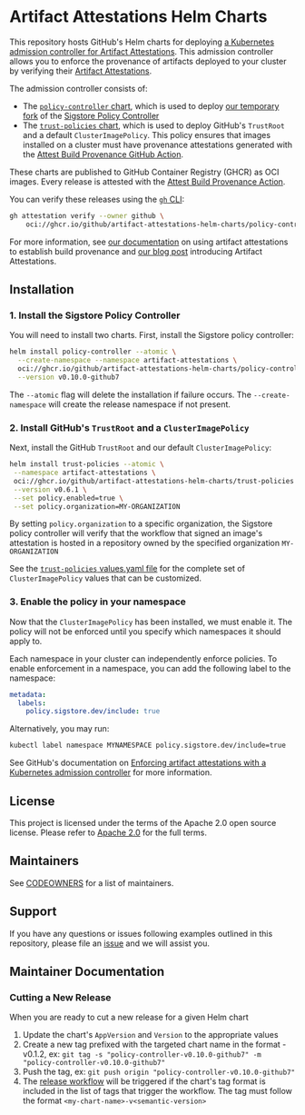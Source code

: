 # Artifact Attestations Helm Charts

This repository hosts GitHub's Helm charts for deploying [a Kubernetes admission controller for Artifact Attestations](https://docs.github.com/en/actions/security-guides/enforcing-artifact-attestations-with-a-kubernetes-admission-controller). This admission controller allows you to enforce the provenance of artifacts deployed to your cluster by verifying their [Artifact Attestations](https://docs.github.com/en/actions/security-guides/using-artifact-attestations-to-establish-provenance-for-builds#verifying-artifact-attestations-with-the-github-cli).

The admission controller consists of:
- The [`policy-controller` chart](https://github.com/github/artifact-attestations-helm-charts/tree/main/charts/policy-controller), which is used to deploy [our temporary fork](https://github.com/github/policy-controller) of the [Sigstore Policy Controller](https://github.com/sigstore/policy-controller)
- The [`trust-policies` chart](https://github.com/github/artifact-attestations-helm-charts/tree/main/charts/trust-policies), which is used to deploy GitHub's `TrustRoot` and a default `ClusterImagePolicy`. This policy ensures that images installed on a cluster must have provenance attestations generated with the [Attest Build Provenance GitHub Action](https://github.com/actions/attest-build-provenance).

These charts are published to GitHub Container Registry (GHCR) as OCI images. Every release is attested with
the [Attest Build Provenance Action](https://github.com/github/artifact-attestations-helm-charts/blob/a50f0ad3880a562892156ab8f4ed01a349807bb3/.github/workflows/release.yml#L50).

You can verify these releases using the [`gh` CLI](https://cli.github.com/manual/gh_attestation_verify):
```bash
gh attestation verify --owner github \
    oci://ghcr.io/github/artifact-attestations-helm-charts/policy-controller:v0.10.0-github7
```

For more information, see [our documentation](https://docs.github.com/en/actions/security-guides/using-artifact-attestations-to-establish-provenance-for-builds) on using artifact attestations to establish build provenance and [our blog post](https://github.blog/2024-05-02-introducing-artifact-attestations-now-in-public-beta/) introducing Artifact Attestations.

## Installation
### 1. Install the Sigstore Policy Controller

You will need to install two charts. First, install the Sigstore policy controller:

```bash
helm install policy-controller --atomic \
  --create-namespace --namespace artifact-attestations \
  oci://ghcr.io/github/artifact-attestations-helm-charts/policy-controller \
  --version v0.10.0-github7
```

The `--atomic` flag will delete the installation if failure occurs.
The `--create-namespace` will create the release namespace if not present.

### 2. Install GitHub's `TrustRoot` and a `ClusterImagePolicy`

Next, install the GitHub `TrustRoot` and our default `ClusterImagePolicy`:

```bash
helm install trust-policies --atomic \
 --namespace artifact-attestations \
 oci://ghcr.io/github/artifact-attestations-helm-charts/trust-policies \
 --version v0.6.1 \
 --set policy.enabled=true \
 --set policy.organization=MY-ORGANIZATION
```

By setting `policy.organization` to a specific organization, the Sigstore policy
controller will verify that the workflow that signed an image's attestation is hosted
in a repository owned by the specified organization `MY-ORGANIZATION`

See the [`trust-policies` values.yaml file](charts/trust-policies/values.yaml) for the complete set of
`ClusterImagePolicy` values that can be customized.

### 3. Enable the policy in your namespace

Now that the `ClusterImagePolicy` has been installed, we must enable it. The policy will not be enforced until you specify which namespaces it should apply to.

Each namespace in your cluster can independently enforce policies. To enable enforcement in a namespace, you can add the following label to the namespace:

```yaml
metadata:
  labels:
    policy.sigstore.dev/include: true
```
Alternatively, you may run:

```bash
kubectl label namespace MYNAMESPACE policy.sigstore.dev/include=true
```

See GitHub's documentation on [Enforcing artifact attestations with a Kubernetes admission controller](https://docs.github.com/en/actions/security-for-github-actions/using-artifact-attestations/enforcing-artifact-attestations-with-a-kubernetes-admission-controller) for more information.

## License

This project is licensed under the terms of the Apache 2.0 open source license. Please refer to [Apache 2.0](./LICENSE) for the full terms.

## Maintainers

See [CODEOWNERS](./CODEOWNERS) for a list of maintainers.

## Support

If you have any questions or issues following examples outlined in this repository,
please file an [issue](https://github.com/github/artifact-attestations-helm-charts/issues/new?template=Blank+issue) and we will assist you.

## Maintainer Documentation

### Cutting a New Release

When you are ready to cut a new release for a given Helm chart

1. Update the chart's `AppVersion` and `Version` to the appropriate values
1. Create a new tag prefixed with the targeted chart name in the format <my-chart-name>-v0.1.2, ex: `git tag -s "policy-controller-v0.10.0-github7" -m "policy-controller-v0.10.0-github7"`
1. Push the tag, ex: `git push origin "policy-controller-v0.10.0-github7"`
1. The [release workflow](.github/workflows/release.yml) will be triggered if
the chart's tag format is included in the list of tags that trigger the workflow.
The tag must follow the format `<my-chart-name>-v<semantic-version>`

